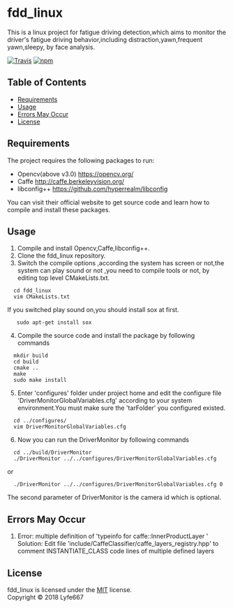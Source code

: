 # fdd_linux
This is a linux project for fatigue driving detection,which aims to monitor the driver's fatigue driving behavior,including distraction,yawn,frequent yawn,sleepy, by face analysis.<br>

[![Travis](https://img.shields.io/travis/rust-lang/rust.svg)]()
[![npm](https://img.shields.io/npm/dt/express.svg)]()

## Table of Contents
* [Requirements](#Requirements)
* [Usage](#Usage)
* [Errors May Occur](#Errors-May-Occur)
* [License](#License)

## Requirements
The project requires the following packages to run:
* Opencv(above v3.0) <https://opencv.org/>
* Caffe <http://caffe.berkeleyvision.org/>
* libconfig++ <https://github.com/hyperrealm/libconfig><br>

You can visit their official website to get source code and learn how to compile and install these packages.

## Usage
1. Compile and install Opencv,Caffe,libconfig++.
2. Clone the fdd_linux repository.
3. Switch the compile options ,according the system has screen or not,the system can play sound or not ,you need to
   compile tools or not, by editing top level CMakeLists.txt.
```
  cd fdd_linux
  vim CMakeLists.txt
```
 If you switched play sound on,you should install sox at first.
```
   sudo apt-get install sox
```
4. Compile the source code and install the package by following commands 
```
  mkdir build
  cd build
  cmake ..
  make
  sudo make install
```
5. Enter 'configures' folder under project home and edit the configure file 'DriverMonitorGlobalVariables.cfg'
according to your system environment.You must make sure the 'tarFolder' you configured existed.
```
  cd ../configures/
  vim DriverMonitorGlobalVariables.cfg
```
6. Now you can run the DriverMonitor by following commands
```
  cd ../build/DriverMonitor
  ./DriverMonitor ../../configures/DriverMonitorGlobalVariables.cfg
```
  or
```
  ./DriverMonitor ../../configures/DriverMonitorGlobalVariables.cfg 0
```
The second parameter of DriverMonitor is the camera id which is optional.
## Errors May Occur
1. Error: multiple definition of 'typeinfo for caffe::InnerProductLayer <double>'<br>
   Solution: Edit file 'include/CaffeClassifier/caffe_layers_registry.hpp' to comment INSTANTIATE_CLASS code lines of 
   multiple defined layers

## License
fdd_linux is licensed under the [MIT](https://mit-license.org/) license.<br>
Copyright © 2018 Lyfe667




